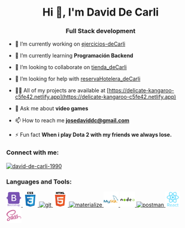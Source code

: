 <h1 align="center">Hi 👋, I'm David De Carli</h1>
<h3 align="center">Full Stack development</h3>

- 🔭 I’m currently working on [ejercicios-deCarli](https://github.com/DavidDeCarli/backend-bloqueDos-deCarli)

- 🌱 I’m currently learning **Programación Backend**

- 👯 I’m looking to collaborate on [tienda_deCarli](https://github.com/DavidDeCarli/tienda_deCarli)

- 🤝 I’m looking for help with [reservaHotelera_deCarli](https://github.com/DavidDeCarli/reservaHotelera_deCarli)

- 👨‍💻 All of my projects are available at [https://delicate-kangaroo-c5fe42.netlify.app](https://delicate-kangaroo-c5fe42.netlify.app)

- 💬 Ask me about **video games**

- 📫 How to reach me **josedaviddc@gmail.com**

- ⚡ Fun fact **When i play Dota 2 with my friends we always lose.**

<h3 align="left">Connect with me:</h3>
<p align="left">
<a href="https://linkedin.com/in/david-de-carli-1990" target="blank"><img align="center" src="https://raw.githubusercontent.com/rahuldkjain/github-profile-readme-generator/master/src/images/icons/Social/linked-in-alt.svg" alt="david-de-carli-1990" height="30" width="40" /></a>
</p>

<h3 align="left">Languages and Tools:</h3>
<p align="left"> <a href="https://getbootstrap.com" target="_blank" rel="noreferrer"> <img src="https://raw.githubusercontent.com/devicons/devicon/master/icons/bootstrap/bootstrap-plain-wordmark.svg" alt="bootstrap" width="40" height="40"/> </a> <a href="https://www.w3schools.com/css/" target="_blank" rel="noreferrer"> <img src="https://raw.githubusercontent.com/devicons/devicon/master/icons/css3/css3-original-wordmark.svg" alt="css3" width="40" height="40"/> </a> <a href="https://git-scm.com/" target="_blank" rel="noreferrer"> <img src="https://www.vectorlogo.zone/logos/git-scm/git-scm-icon.svg" alt="git" width="40" height="40"/> </a> <a href="https://www.w3.org/html/" target="_blank" rel="noreferrer"> <img src="https://raw.githubusercontent.com/devicons/devicon/master/icons/html5/html5-original-wordmark.svg" alt="html5" width="40" height="40"/> </a> <a href="https://materializecss.com/" target="_blank" rel="noreferrer"> <img src="https://raw.githubusercontent.com/prplx/svg-logos/5585531d45d294869c4eaab4d7cf2e9c167710a9/svg/materialize.svg" alt="materialize" width="40" height="40"/> </a> <a href="https://www.mysql.com/" target="_blank" rel="noreferrer"> <img src="https://raw.githubusercontent.com/devicons/devicon/master/icons/mysql/mysql-original-wordmark.svg" alt="mysql" width="40" height="40"/> </a> <a href="https://nodejs.org" target="_blank" rel="noreferrer"> <img src="https://raw.githubusercontent.com/devicons/devicon/master/icons/nodejs/nodejs-original-wordmark.svg" alt="nodejs" width="40" height="40"/> </a> <a href="https://postman.com" target="_blank" rel="noreferrer"> <img src="https://www.vectorlogo.zone/logos/getpostman/getpostman-icon.svg" alt="postman" width="40" height="40"/> </a> <a href="https://reactjs.org/" target="_blank" rel="noreferrer"> <img src="https://raw.githubusercontent.com/devicons/devicon/master/icons/react/react-original-wordmark.svg" alt="react" width="40" height="40"/> </a> <a href="https://sass-lang.com" target="_blank" rel="noreferrer"> <img src="https://raw.githubusercontent.com/devicons/devicon/master/icons/sass/sass-original.svg" alt="sass" width="40" height="40"/> </a> </p>

